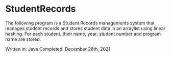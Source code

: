 # StudentRecords

The following program is a Student Records managements system that manages student records and stores student data 
in an arraylist using linear hashing. For each student, their name, year, student number and program name are stored.

Written in: Java
Completed: December 26th, 2021
